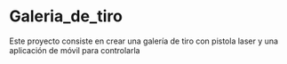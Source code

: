 # Galeria_de_tiro
Este proyecto consiste en crear una galería de tiro con pistola laser y una aplicación de móvil para controlarla
